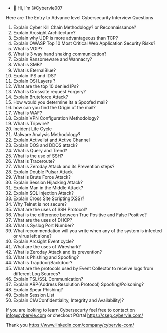 - 👋 Hi, I’m @Cybervie007

Here are The Entry to Advance level Cybersecurity Interview Questions 

1.  Explain Cyber Kill Chain Methodology? or Reconnaissance?
2.  Explain Arcsight Architecture?
3.  Explain why UDP is more advantageous than TCP?
4.  Explain OWASP Top 10 Most Critical Web Application Security Risks?
5.  What is VOIP?
6.  What is 3 way hand shaking communication?
7.  Explain Ransomeware and Wannacry?
8.  What is SMB?
9.  What is EternalBlue?
10. Explain IPS and IDS?
11. Explain OSI Layers ?
12. What are the top 10 denied IPs?
13. What is Crosssite request Forgery?
14. Explain Bruteforce Attack?
15. How would you determine its a Spoofed mail?
16. how can you find the Origin of the mail?
17. What is WAF?
18. Explain VPN Configuration Methodology?
19. What is Tripwire?
20. Incident Life Cycle
21. Malware Analysis Methodology?
22. Explain Activelist and Active Channel
23. Explain DOS and DDOS attack?
24. What is Query and Trend?
25. What is the use of SSH?
26. What is Traceroute?
27. What is Zeroday Attack and its Prevention steps?
28. Explain Double Pulsar Attack
29. What is Brute Force Attack?
30. Explain Session Hijacking Attack?
31. Explain Man in the Middle Attack?
32. Explain SQL Injection Attack?
33. Explain Cross Site Scripting(XSS)?
34. Why Telnet is not secure?
35. What are the uses of SSH Protocol?
36. What is the difference between True Positive and False Positive?
37. What are the uses of DHCP?
38. What is Syslog Port Number?
39. What recommendation will you write when any of the system is infected or virus left alone?
40. Explain Arcsight Event cycle?
41. What are the uses of Wireshark?
42. What is Zeroday Attack and its prevention?
43. What is Phishing and Spoofing?
44. What is Trapdoor/Backdoor?
45. What are the protocols used by Event Collector to receive logs from different Log Sources?
46. Explain TSL/SSL Communication?
47. Explain ARP(Address Resolution Protocol) Spoofing/Poisoning?
48. Explain Spear Phishing?
49. Explain Session List
50. Explain CIA(Confidentiality, Integrity and Availability)?

If you are looking to learn Cybersecurty feel free to contact on info@cybervie.com or checkout POrtal https://csep.cybervie.com/

Thank you
https://www.linkedin.com/company/cybervie-com/

